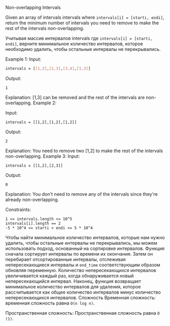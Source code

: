 <p>
Non-overlapping Intervals
</p>

Given an array of intervals intervals where `intervals[i] = [starti, endi]`, return the minimum number of intervals you need to remove to make the rest of the intervals non-overlapping.

Учитывая массив интервалов intervals где `intervals[i] = [starti, endi]`, верните минимальное количество интервалов, которое необходимо удалить, чтобы остальные интервалы не перекрывались.
<p>
Example 1:
Input: 
</p>
 
```bash
intervals = [[1,2],[2,3],[3,4],[1,3]]
```
Output:
```
1
```
Explanation: [1,3] can be removed and the rest of the intervals are non-overlapping.
Example 2:

Input:
```
intervals = [[1,2],[1,2],[1,2]]
```
Output:
```
2
```
Explanation: You need to remove two [1,2] to make the rest of the intervals non-overlapping.
Example 3:
Input: 
```
intervals = [[1,2],[2,3]]
```
Output:
```
0
```
Explanation: You don't need to remove any of the intervals since they're already non-overlapping.
 
Constraints:
```
1 <= intervals.length <= 10^5
intervals[i].length == 2
-5 * 10^4 <= starti < endi <= 5 * 10^4
```


Чтобы найти минимальное количество интервалов, которые нам нужно удалить, чтобы остальные интервалы не перекрывались, мы можем использовать подход, основанный на сортировке интервалов.
Функция сначала сортирует интервалы по времени их окончания. Затем он перебирает отсортированные интервалы, отслеживая непересекающиеся интервалы и `end_time` соответствующим образом обновляя переменную. Количество непересекающихся интервалов увеличивается каждый раз, когда обнаруживается новый непересекающийся интервал. Наконец, функция возвращает минимальное количество интервалов для удаления, которое рассчитывается как общее количество интервалов минус количество непересекающихся интервалов.
Сложность
Временная сложность:
временная сложность равна `O(n log n)`.

Пространственная сложность:
Пространственная сложность равна `O (1)`.
</p>
